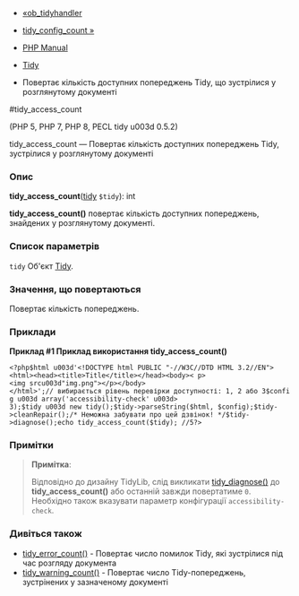 - [«ob_tidyhandler](function.ob-tidyhandler.md)
- [tidy_config_count »](function.tidy-config-count.md)

- [PHP Manual](index.md)
- [Tidy](ref.tidy.md)
- Повертає кількість доступних попереджень Tidy, що зустрілися у
розглянутому документі

#tidy_access_count

(PHP 5, PHP 7, PHP 8, PECL tidy u003d 0.5.2)

tidy_access_count — Повертає кількість доступних попереджень Tidy,
зустрілися у розглянутому документі

### Опис

**tidy_access_count**([tidy](class.tidy.md) `$tidy`): int

**tidy_access_count()** повертає кількість доступних попереджень,
знайдених у розглянутому документі.

### Список параметрів

`tidy`
Об'єкт [Tidy](class.tidy.md).

### Значення, що повертаються

Повертає кількість попереджень.

### Приклади

**Приклад #1 Приклад використання **tidy_access_count()****

` <?php$html u003d'<!DOCTYPE html PUBLIC "-//W3C//DTD HTML 3.2//EN"><html><head><title>Title</title></head><body>< p><img srcu003d"img.png"></p></body></html>';// вибирається рівень перевірки доступності: 1, 2 або 3$config u003d array('accessibility-check' u003d> 3);$tidy u003d new tidy();$tidy->parseString($html, $config);$tidy->cleanRepair();/* Неможна забувати про цей дзвінок! */$tidy->diagnose();echo tidy_access_count($tidy); //5?> `

### Примітки

> **Примітка**:
>
> Відповідно до дизайну TidyLib, слід викликати
> [tidy_diagnose()](tidy.diagnose.md) до **tidy_access_count()** або
> останній завжди повертатиме `0`. Необхідно також вказувати
> параметр конфігурації `accessibility-check`.

### Дивіться також

- [tidy_error_count()](function.tidy-error-count.md) - Повертає
число помилок Tidy, які зустрілися під час розгляду документа
- [tidy_warning_count()](function.tidy-warning-count.md) -
Повертає число Tidy-попереджень, зустрінених у зазначеному
документі
